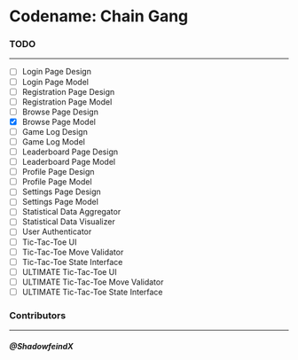# Codename: Chain Gang
### TODO
___
- [ ] Login Page Design
- [ ] Login Page Model
- [ ] Registration Page Design
- [ ] Registration Page Model
- [ ] Browse Page Design
- [x] Browse Page Model
- [ ] Game Log Design
- [ ] Game Log Model
- [ ] Leaderboard Page Design
- [ ] Leaderboard Page Model
- [ ] Profile Page Design
- [ ] Profile Page Model
- [ ] Settings Page Design
- [ ] Settings Page Model
- [ ] Statistical Data Aggregator
- [ ] Statistical Data Visualizer
- [ ] User Authenticator
- [ ] Tic-Tac-Toe UI
- [ ] Tic-Tac-Toe Move Validator
- [ ] Tic-Tac-Toe State Interface
- [ ] ULTIMATE Tic-Tac-Toe UI
- [ ] ULTIMATE Tic-Tac-Toe Move Validator
- [ ] ULTIMATE Tic-Tac-Toe State Interface

### Contributors
___
##### _@ShadowfeindX_
